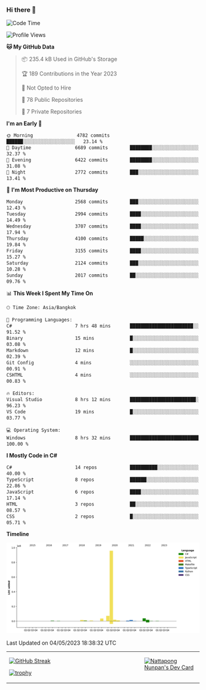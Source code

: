 ### Hi there 👋

<!--START_SECTION:waka-->
![Code Time](http://img.shields.io/badge/Code%20Time-554%20hrs%205%20mins-blue)

![Profile Views](http://img.shields.io/badge/Profile%20Views-0-blue)

**🐱 My GitHub Data** 

> 📦 235.4 kB Used in GitHub's Storage 
 > 
> 🏆 189 Contributions in the Year 2023
 > 
> 🚫 Not Opted to Hire
 > 
> 📜 78 Public Repositories 
 > 
> 🔑 7 Private Repositories 
 > 
**I'm an Early 🐤** 

```text
🌞 Morning                4782 commits        ██████░░░░░░░░░░░░░░░░░░░   23.14 % 
🌆 Daytime                6689 commits        ████████░░░░░░░░░░░░░░░░░   32.37 % 
🌃 Evening                6422 commits        ████████░░░░░░░░░░░░░░░░░   31.08 % 
🌙 Night                  2772 commits        ███░░░░░░░░░░░░░░░░░░░░░░   13.41 % 
```
📅 **I'm Most Productive on Thursday** 

```text
Monday                   2568 commits        ███░░░░░░░░░░░░░░░░░░░░░░   12.43 % 
Tuesday                  2994 commits        ████░░░░░░░░░░░░░░░░░░░░░   14.49 % 
Wednesday                3707 commits        ████░░░░░░░░░░░░░░░░░░░░░   17.94 % 
Thursday                 4100 commits        █████░░░░░░░░░░░░░░░░░░░░   19.84 % 
Friday                   3155 commits        ████░░░░░░░░░░░░░░░░░░░░░   15.27 % 
Saturday                 2124 commits        ███░░░░░░░░░░░░░░░░░░░░░░   10.28 % 
Sunday                   2017 commits        ██░░░░░░░░░░░░░░░░░░░░░░░   09.76 % 
```


📊 **This Week I Spent My Time On** 

```text
🕑︎ Time Zone: Asia/Bangkok

💬 Programming Languages: 
C#                       7 hrs 48 mins       ███████████████████████░░   91.52 % 
Binary                   15 mins             █░░░░░░░░░░░░░░░░░░░░░░░░   03.08 % 
Markdown                 12 mins             █░░░░░░░░░░░░░░░░░░░░░░░░   02.39 % 
Git Config               4 mins              ░░░░░░░░░░░░░░░░░░░░░░░░░   00.91 % 
CSHTML                   4 mins              ░░░░░░░░░░░░░░░░░░░░░░░░░   00.83 % 

🔥 Editors: 
Visual Studio            8 hrs 12 mins       ████████████████████████░   96.23 % 
VS Code                  19 mins             █░░░░░░░░░░░░░░░░░░░░░░░░   03.77 % 

💻 Operating System: 
Windows                  8 hrs 32 mins       █████████████████████████   100.00 % 
```

**I Mostly Code in C#** 

```text
C#                       14 repos            ██████████░░░░░░░░░░░░░░░   40.00 % 
TypeScript               8 repos             ██████░░░░░░░░░░░░░░░░░░░   22.86 % 
JavaScript               6 repos             ████░░░░░░░░░░░░░░░░░░░░░   17.14 % 
HTML                     3 repos             ██░░░░░░░░░░░░░░░░░░░░░░░   08.57 % 
CSS                      2 repos             █░░░░░░░░░░░░░░░░░░░░░░░░   05.71 % 
```



**Timeline**

![Lines of Code chart](https://raw.githubusercontent.com/aixasz/aixasz/main/assets/bar_graph.png)


 Last Updated on 04/05/2023 18:38:32 UTC
<!--END_SECTION:waka-->

<table>
<tr>
<td width="70%" valign="top">
 
 [![GitHub Streak](http://github-readme-streak-stats.herokuapp.com?user=aixasz&theme=github-dark&hide_border=true&date_format=%5BY%20%5DM%20j)](https://git.io/streak-stats)

 [![trophy](https://github-profile-trophy.vercel.app/?username=aixasz&theme=onedark)](https://github.com/ryo-ma/github-profile-trophy)
 </td>
<td width="30%" valign="top">
 
<a href="https://app.daily.dev/aixasz"><img src="https://api.daily.dev/devcards/403207936e6547c9a85ea449e9f3abe8.png?r=re8" alt="Nattapong Nunpan's Dev Card"/></a>

 </td>
</tr>
</table>
 

